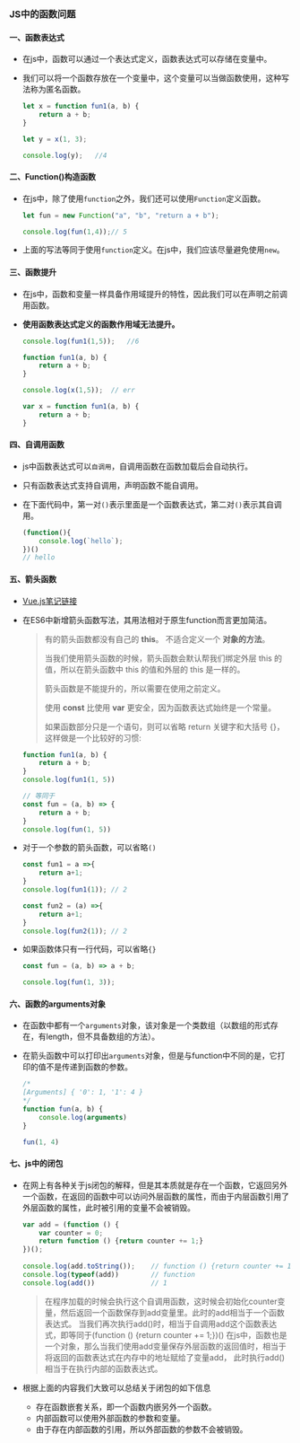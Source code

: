 ### JS中的函数问题



#### 一、函数表达式

- 在js中，函数可以通过一个表达式定义，函数表达式可以存储在变量中。

- 我们可以将一个函数存放在一个变量中，这个变量可以当做函数使用，这种写法称为匿名函数。

  ```js
  let x = function fun1(a, b) {
      return a + b;
  }
  
  let y = x(1, 3);
  
  console.log(y);	//4
  ```



#### 二、Function()构造函数

- 在js中，除了使用`function`之外，我们还可以使用`Function`定义函数。

  ```js
  let fun = new Function("a", "b", "return a + b");
  
  console.log(fun(1,4));// 5
  ```

- 上面的写法等同于使用`function`定义。在js中，我们应该尽量避免使用`new`。



#### 三、函数提升

- 在js中，函数和变量一样具备作用域提升的特性，因此我们可以在声明之前调用函数。

- **使用函数表达式定义的函数作用域无法提升。**

  ```js
  console.log(fun1(1,5));	//6
  
  function fun1(a, b) {
      return a + b;
  }
  ```

  ```js
  console.log(x(1,5));	// err
  
  var x = function fun1(a, b) {
      return a + b;
  }
  ```



#### 四、自调用函数

- js中函数表达式可以`自调用`，自调用函数在函数加载后会自动执行。

- 只有函数表达式支持自调用，声明函数不能自调用。

- 在下面代码中，第一对`()`表示里面是一个函数表达式，第二对`()`表示其自调用。

  ```js
  (function(){
      console.log(`hello`);
  })()
  // hello
  ```



#### 五、箭头函数

- [Vue.js笔记链接](https://github.com/Jimson25/StudyVue.js/tree/master/day06/03-%E7%AE%AD%E5%A4%B4%E5%87%BD%E6%95%B0)

- 在ES6中新增箭头函数写法，其用法相对于原生function而言更加简洁。

  > 有的箭头函数都没有自己的 **this**。 不适合定义一个 **对象的方法**。
  >
  > 当我们使用箭头函数的时候，箭头函数会默认帮我们绑定外层 this 的值，所以在箭头函数中 this 的值和外层的 this 是一样的。
  >
  > 箭头函数是不能提升的，所以需要在使用之前定义。
  >
  > 使用 **const** 比使用 **var** 更安全，因为函数表达式始终是一个常量。
  >
  > 如果函数部分只是一个语句，则可以省略 return 关键字和大括号 {}，这样做是一个比较好的习惯:

  ```js
  function fun1(a, b) {
      return a + b;
  }
  console.log(fun1(1, 5))
  
  // 等同于
  const fun = (a, b) => {
      return a + b;
  }
  console.log(fun(1, 5))
  ```

- 对于一个参数的箭头函数，可以省略`()`

  ```js
  const fun1 = a =>{
      return a+1;
  }
  console.log(fun1(1));	// 2
  
  const fun2 = (a) =>{
      return a+1;
  }
  console.log(fun2(1));	// 2
  ```

- 如果函数体只有一行代码，可以省略`{}`

  ```js
  const fun = (a, b) => a + b;
  
  console.log(fun(1, 3));
  ```



#### 六、函数的arguments对象

- 在函数中都有一个`arguments`对象，该对象是一个类数组（以数组的形式存在，有length，但不具备数组的方法）。

- 在箭头函数中可以打印出`arguments`对象，但是与function中不同的是，它打印的值不是传递到函数的参数。

  ```js
  /*
  [Arguments] { '0': 1, '1': 4 }
  */
  function fun(a, b) {
      console.log(arguments)
  }
  
  fun(1, 4)
  ```

  

#### 七、js中的闭包

- 在网上有各种关于js闭包的解释，但是其本质就是存在一个函数，它返回另外一个函数，在返回的函数中可以访问外层函数的属性，而由于内层函数引用了外层函数的属性，此时被引用的变量不会被销毁。

  ```js
  var add = (function () {
      var counter = 0;
      return function () {return counter += 1;}
  })();
   
  console.log(add.toString());    // function () {return counter += 1;}
  console.log(typeof(add))        // function
  console.log(add())              // 1
  ```

  > 在程序加载的时候会执行这个自调用函数，这时候会初始化counter变量，然后返回一个函数保存到add变量里。此时的add相当于一个函数表达式。
  > 当我们再次执行add()时，相当于自调用add这个函数表达式，即等同于(function () {return counter += 1;})()
  > 在js中，函数也是一个对象，那么当我们使用add变量保存外层函数的返回值时，相当于将返回的函数表达式在内存中的地址赋给了变量add，
  > 此时执行add()相当于在执行内部的函数表达式。

- 根据上面的内容我们大致可以总结关于闭包的如下信息

  - 存在函数嵌套关系，即一个函数内嵌另外一个函数。
  - 内部函数可以使用外部函数的参数和变量。
  - 由于存在内部函数的引用，所以外部函数的参数不会被销毁。

